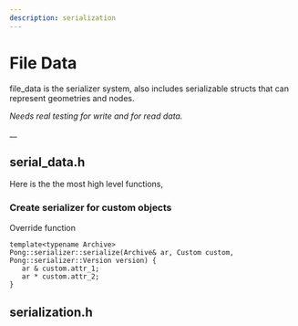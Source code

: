 ```yaml
---
description: serialization
---
```


# File Data

file\_data is the serializer system, also includes serializable structs that can represent geometries and nodes.

_Needs real testing for write and for read data._

__

## serial\_data.h

Here is the the most high level functions,&#x20;

### Create serializer for custom objects

Override function&#x20;

```
template<typename Archive>
Pong::serializer::serialize(Archive& ar, Custom custom, Pong::serializer::Version version) {
   ar & custom.attr_1;
   ar * custom.attr_2;
}

```

## serialization.h

